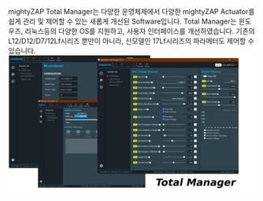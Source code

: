 mightyZAP Total Manager는 다양한 운영체제에서 다양한 mightyZAP Actuator를 쉽게 관리 및 제어할 수 있는 새롭게 개선된 Software입니다. Total Manager는 윈도우즈, 리눅스등의 다양한 OS를 지원하고, 사용자 인터페이스를 개선하였습니다.  기존의 L12/D12/D7/12Lf시리즈 뿐만이 아니라, 신모델인 17Lf시리즈의 파라메터도 제어할 수 있습니다.  
![total_image](./total_image.png)